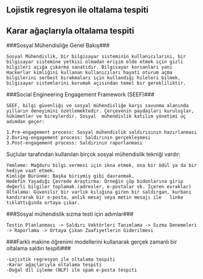 ## Lojistik regresyon ile oltalama tespiti
## Karar ağaçlarıyla oltalama tespiti

    
###Sosyal Mühendisliğe Genel Bakış###
    
    Sosyal Mühendislik, bir bilgisayar sisteminin kullanıcılarını, bir bilgisayar sistemine yetkisi olmadan erişim elde etmek için gizli bilgileri açığa çıkarma sanatıdır. Bilgisayar korsanları yani Hackerlar kimliğini kullanan kullanıcıları hayati oturum açma bilgilerini serbest bırakmaları için kullandığı hileleri bilmek, bilgisayar sistemlerini korumak açısından temel bir gerekliliktir.
 
###Social Engineering Engagement Framework (SEEF)###
   
    SEEF, bilgi güvenliği ve sosyal mühendisliğe karşı savunma alanında yılların deneyimini özetlemektedir. Çerçevenin paydaşları kuruluşlar, hükümetler ve bireylerdir. Sosyal  mühendislik katılım yönetimi üç adımdan geçer: 
    
    1.Pre-engagement process: Sosyal mühendislik saldırısının hazırlanması
    2.During-engagement process: Saldırının gerçekleşmesi
    3.Post-engagement process: Saldırının raporlanması
  
Suçlular tarafından kullanılan birçok sosyal mühendislik tekniği vardır: 
    
    Yemleme: Mağduru bilgi vermesi için ikna etmek, ona bir ödül ya da bir hediye vaat etmek.
    Kimliğe Bürünme: Başka biriymiş gibi davranmak.
    Hedefin Yaşadığı Çevrede Araştırma: Örneğin çöp bidonlarına girip değerli bilgiler toplamak.(adresler, e-postalar vb. İçeren evraklar) 
    Oltalama: Güvenilir bir varlık kılığına giren bir saldırgan, kurbanı kandırarak bir e-posta, anlık mesaj veya metin mesajı ile   linke tıklattığında ortaya çıkar. 
    
###Sosyal mühendislik sızma testi için adımlar###

    Testin Planlanması -> Saldırı Vektörleri Tanımlama -> Sızma Denemeleri -> Raporlama -> Ortaya Çıkan Zaafiyetlerin Giderilmesi

###Farklı makine öğrenimi modellerini kullanarak gerçek zamanlı bir oltalama saldırı tespiti###
     
    -Lojistik regresyon ile oltalama tespiti
    -Karar ağaçlarıyla oltalama tespiti
    -Doğal dil işleme (NLP) ile spam e-posta tespiti 

